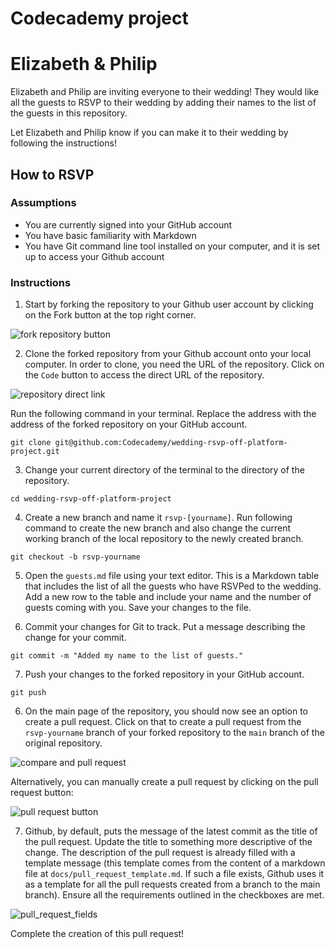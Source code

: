 # Codecademy project


# Elizabeth & Philip
Elizabeth and Philip are inviting everyone to their wedding! They would like all the guests to RSVP to their wedding by adding their names to the list of the guests in this repository.

Let Elizabeth and Philip know if you can make it to their wedding by following the instructions!

## How to RSVP

### Assumptions
- You are currently signed into your GitHub account
- You have basic familiarity with Markdown
- You have Git command line tool installed on your computer, and it is set up to access your Github account

### Instructions
1. Start by forking the repository to your Github user account by clicking on the Fork button at the top right corner.

![fork repository button](Images/img01.png)

2. Clone the forked repository from your Github account onto your local computer. In order to clone, you need the URL of the repository. Click on the `Code` button to access the direct URL of the repository. 

![repository direct link](Images/img03.png)

Run the following command in your terminal. Replace the address with the address of the forked repository on your GitHub account. 

```
git clone git@github.com:Codecademy/wedding-rsvp-off-platform-project.git
```

3. Change your current directory of the terminal to the directory of the repository.

```
cd wedding-rsvp-off-platform-project
```

4. Create a new branch and name it `rsvp-[yourname]`. Run following command to create the new branch and also change the current working branch of the local repository to the newly created branch.

```
git checkout -b rsvp-yourname
```

5. Open the `guests.md` file using your text editor. This is a Markdown table that includes the list of all the guests who have RSVPed to the wedding. Add a new row to the table and include your name and the number of guests coming with you. Save your changes to the file. 

6. Commit your changes for Git to track. Put a message describing the change for your commit.

```
git commit -m "Added my name to the list of guests."
```

7. Push your changes to the forked repository in your GitHub account.

```
git push
```

6. On the main page of the repository, you should now see an option to create a pull request. Click on that to create a pull request from the `rsvp-yourname` branch of your forked repository to the `main` branch of the original repository. 

![compare and pull request](Images/img05.png)

Alternatively, you can manually create a pull request by clicking on the pull request button: 

![pull request button](Images/img06.png)

7. Github, by default, puts the message of the latest commit as the title of the pull request. Update the title to something more descriptive of the change. 
The description of the pull request is already filled with a template message (this template comes from the content of a markdown file at `docs/pull_request_template.md`. If such a file exists, Github uses it as a template for all the pull requests created from a branch to the main branch). Ensure all the requirements outlined in the checkboxes are met. 

![pull_request_fields](Images/img07.png)

Complete the creation of this pull request!
